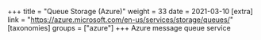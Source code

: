 +++
title = "Queue Storage (Azure)"
weight = 33
date = 2021-03-10
[extra]
link = "https://azure.microsoft.com/en-us/services/storage/queues/"
[taxonomies]
groups = ["azure"]
+++
Azure message queue service

